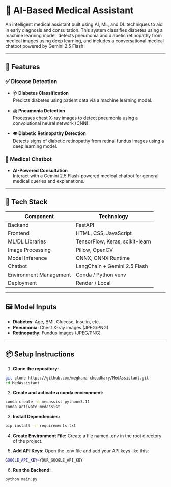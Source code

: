 # 🏥 AI-Based Medical Assistant

An intelligent medical assistant built using AI, ML, and DL techniques to aid in early diagnosis and consultation. This system classifies diabetes using a machine learning model, detects pneumonia and diabetic retinopathy from medical images using deep learning, and includes a conversational medical chatbot powered by Gemini 2.5 Flash.

---

## 🚀 Features

### ✅ Disease Detection
- **🩺 Diabetes Classification**  
  Predicts diabetes using patient data via a machine learning model.

- **🫁 Pneumonia Detection**  
  Processes chest X-ray images to detect pneumonia using a convolutional neural network (CNN).

- **👁️ Diabetic Retinopathy Detection**  
  Detects signs of diabetic retinopathy from retinal fundus images using a deep learning model.

### 💬 Medical Chatbot
- **AI-Powered Consultation**  
  Interact with a Gemini 2.5 Flash-powered medical chatbot for general medical queries and explanations.

---

## 🧠 Tech Stack

| Component             | Technology                         |
|-----------------------|-------------------------------------|
| Backend               | FastAPI                            |
| Frontend              | HTML, CSS, JavaScript    |
| ML/DL Libraries       | TensorFlow, Keras, scikit-learn    |
| Image Processing      | Pillow, OpenCV                     |
| Model Inference       | ONNX, ONNX Runtime                 |
| Chatbot               | LangChain + Gemini 2.5 Flash       |
| Environment Management| Conda / Python venv                |
| Deployment            | Render / Local                     |

---

## 🖼️ Model Inputs

- **Diabetes**: Age, BMI, Glucose, Insulin, etc.
- **Pneumonia**: Chest X-ray images (JPEG/PNG)
- **Retinopathy**: Fundus images (JPEG/PNG)

---

## 📦 Setup Instructions

1. **Clone the repository:**

```bash
git clone https://github.com/meghana-choudhary/MedAssistant.git
cd MedAssistant
```

2. **Create and activate a conda environment:**

```bash
conda create -n medassist python=3.11
conda activate medassist
```

3. **Install Dependencies:**

```bash
pip install -r requirements.txt
```

4. **Create Environment File:** Create a file named .env in the root directory of the project.

5. **Add API Keys:** Open the .env file and add your API keys like this:

```bash
GOOGLE_API_KEY=YOUR_GOOGLE_API_KEY
```

6. **Run the Backend:**

```bash
python main.py
```


